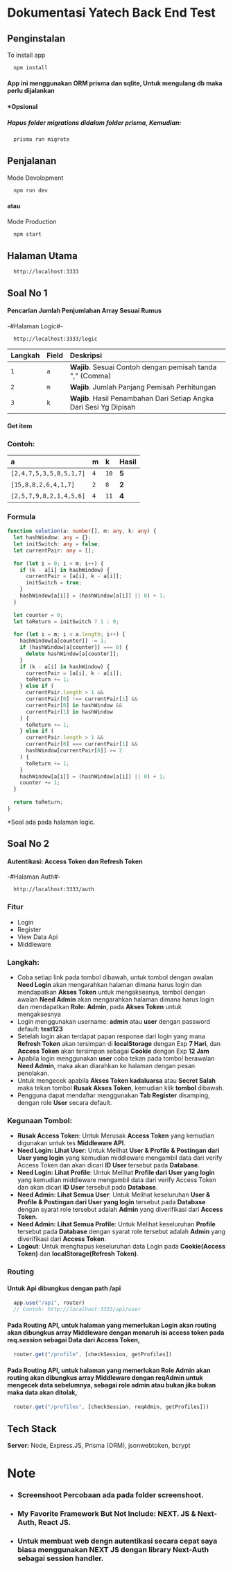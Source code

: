 
# Dokumentasi Yatech Back End Test

## Penginstalan

To install app

```bash
  npm install
```
#### App ini menggunakan ORM prisma dan sqlite, Untuk mengulang db maka perlu dijalankan 
#### *Opsional
##### Hapus folder migrations didalam folder prisma, Kemudian:
```bash
  prisma run migrate
```

## Penjalanan
Mode Devolopment
```bash
  npm run dev
```
#### atau
Mode Production
```bash
  npm start
```

## Halaman Utama
```http
  http://localhost:3333
```
## Soal No 1

#### Pencarian Jumlah Penjumlahan Array Sesuai Rumus

-#Halaman Logic#-
```http
  http://localhost:3333/logic
```

| Langkah | Field     | Deskripsi                |
| :-------- | :------- | :------------------------- |
| `1` | `a` | **Wajib**. Sesuai Contoh dengan pemisah tanda "," (Comma) |
| `2` | `m` | **Wajib**. Jumlah Panjang Pemisah Perhitungan |
| `3` | `k` | **Wajib**. Hasil Penambahan Dari Setiap Angka Dari Sesi Yg Dipisah |

#### Get item

### Contoh:

| a | m  | k | **Hasil** |
| :-------- | :------- |  :------- | :-------------------------------- |
| `[2,4,7,5,3,5,8,5,1,7]`      | `4` | `10` | **5** |
| `[15,8,8,2,6,4,1,7]`      | `2` | `8` | **2** |
| `[2,5,7,9,8,2,1,4,5,6]`      | `4` | `11` | **4** |

### Formula
```typescript
function solution(a: number[], m: any, k: any) {
  let hashWindow: any = {};
  let initSwitch: any = false;
  let currentPair: any = [];
  
  for (let i = 0; i < m; i++) {
    if (k - a[i] in hashWindow) {
      currentPair = [a[i], k - a[i]];
      initSwitch = true;
    }
    hashWindow[a[i]] = (hashWindow[a[i]] || 0) + 1;
  }
  
  let counter = 0;
  let toReturn = initSwitch ? 1 : 0;
  
  for (let i = m; i < a.length; i++) {
    hashWindow[a[counter]] -= 1;
    if (hashWindow[a[counter]] === 0) {
      delete hashWindow[a[counter]];
    }
    if (k - a[i] in hashWindow) {
      currentPair = [a[i], k - a[i]];
      toReturn += 1;
    } else if (
      currentPair.length > 1 &&
      currentPair[0] !== currentPair[1] &&
      currentPair[0] in hashWindow &&
      currentPair[1] in hashWindow
    ) {
      toReturn += 1;
    } else if (
      currentPair.length > 1 &&
      currentPair[0] === currentPair[1] &&
      hashWindow[currentPair[0]] >= 2
    ) {
      toReturn += 1;
    }
    hashWindow[a[i]] = (hashWindow[a[i]] || 0) + 1;
    counter += 1;
  }
  
  return toReturn;
}
```

*Soal ada pada halaman logic.


## Soal No 2

#### Autentikasi: Access Token dan Refresh Token

-#Halaman Auth#-
```http
  http://localhost:3333/auth 
```

### Fitur

- Login
- Register
- View Data Api
- Middleware

### Langkah:
- Coba setiap link pada tombol dibawah, untuk tombol dengan awalan **Need Login** akan mengarahkan halaman dimana  harus login dan mendapatkan **Akses Token** untuk mengaksesnya, tombol dengan awalan **Need Admin** akan mengarahkan halaman dimana harus login dan mendapatkan **Role: Admin**, pada **Akses Token** untuk mengaksesnya
- Login menggunakan username: **admin** atau **user** dengan password default: **test123**
- Setelah login akan terdapat papan response dari login yang mana **Refresh Token** akan tersimpan di **localStorage** dengan Exp **7 Hari**, dan **Access Token** akan tersimpan sebagai **Cookie** dengan Exp **12 Jam**
- Apabila login menggunakan **user** coba tekan pada tombol berawalan **Need Admin**, maka akan diarahkan ke halaman dengan pesan penolakan.
- Untuk mengecek apabila **Akses Token kadaluarsa** atau **Secret Salah** maka tekan tombol **Rusak Akses Token**, kemudian klik **tombol** dibawah.
- Pengguna dapat mendaftar menggunakan **Tab Register** disamping, dengan role **User** secara default.

### Kegunaan Tombol:
- **Rusak Access Token**: Untuk Merusak **Access Token** yang kemudian digunakan untuk tes **Middleware API**.
- **Need Login: Lihat User**: Untuk Melihat **User & Profile & Postingan dari User yang login** yang kemudian middleware mengambil data dari verify Access Token dan akan dicari **ID User** tersebut pada **Database**.
- **Need Login: Lihat Profile**: Untuk Melihat **Profile dari User yang login** yang kemudian middleware mengambil data dari verify Access Token dan akan dicari **ID User** tersebut pada **Database**.
- **Need Admin: Lihat Semua User**: Untuk Melihat keseluruhan **User & Profile & Postingan dari User yang login** tersebut pada **Database** dengan syarat role tersebut adalah **Admin** yang diverifikasi dari **Access Token**.
- **Need Admin: Lihat Semua Profile**: Untuk Melihat keseluruhan **Profile** tersebut pada **Database** dengan syarat role tersebut adalah **Admin** yang diverifikasi dari **Access Token**.
- **Logout**: Untuk menghapus keseluruhan data Login pada **Cookie(Access Token)** dan **localStorage(Refresh Token)**.

### Routing
#### Untuk Api dibungkus dengan path **/api**
```javascript
  app.use("/api", router)
  // Contoh: http://localhost:3333/api/user
```
#### Pada Routing API, untuk halaman yang memerlukan Login akan routing akan dibungkus array Middleware dengan menaruh **isi access token** pada **req.session** sebagai **Data dari Access Token**, 
```javascript
  router.get("/profile", [checkSession, getProfiles])
```
#### Pada Routing API, untuk halaman yang memerlukan Role Admin akan routing akan dibungkus array Middleware dengan **reqAdmin** untuk mengecek data sebelumnya, sebagai **role admin** atau bukan jika bukan maka data **akan ditolak**, 
```javascript
  router.get("/profiles", [checkSession, reqAdmin, getProfiles]))
```
## Tech Stack

**Server:** Node, Express.JS, Prisma (ORM), jsonwebtoken, bcrypt


# Note
- ### Screenshoot Percobaan ada pada folder **screenshoot**.
- ### My Favorite Framework But Not Include: NEXT. JS & Next-Auth, React JS.
- ### Untuk membuat web dengn autentikasi secara cepat saya biasa menggunakan NEXT JS dengan library Next-Auth sebagai session handler.
